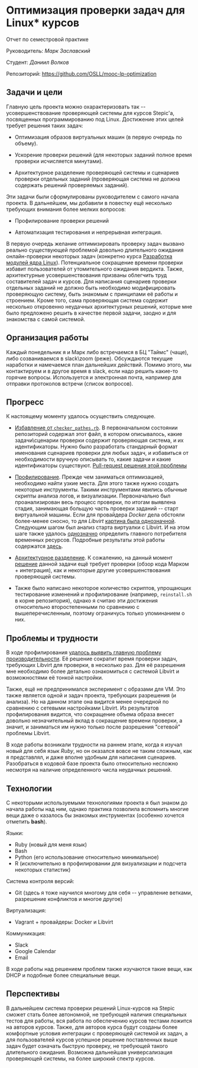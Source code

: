 # Оптимизация проверки задач для Linux* курсов

Отчет по семестровой практике 

Руководитель: *Марк Заславский*

Студент: *Даниил Волков*

Репозиторий: https://github.com/OSLL/mooc-lp-optimization

## Задачи и цели

Главную цель проекта можно охарактеризовать так -- усовершенствование проверяющей системы для курсов Stepic'a, посвященных программированию под Linux. Достижение этих целей требует решения таких задач:

- Оптимизация образов виртуальных машин (в первую очередь по объему).  

- Ускорение проверки решений (для некоторых заданий полное время проверки исчисляется минутами).

- Архитектурное разделение проверяющей системы и сценариев проверки отдельных заданий (проверяющая система не должна содержать решений проверяемых заданий).

Эти задачи были сформулированы руководителем с самого начала проекта. В дальнейшем, мы добавили в повестку ещё несколько требующих внимания более мелких вопросов:

- Профилирование проверки решений

- Автоматизация тестирования и непрерывная интеграция.

В первую очередь желание оптимизировать проверку задач вызвано реально существующей проблемой довольно длительного ожидания онлайн-проверки некоторых задач (конкретно курса [Разработка модулей ядра Linux](https://stepik.org/course/2051/syllabus)). Потенциальное сокращение времени проверки избавит пользователей от утомительного ожидания вердикта. Также, архитектурные усовершенствования призваны облегчить труд составителей задач и курсов. Для написания сценариев проверки отдельных заданий не должно быть необходимо модифицировать проверяющую систему, быть знакомым с принципами её работы и строением. Кроме того, сама проверяющая система содержит несколько откровенно неудачных архитектурных решений, которые мне было предложено решить в качестве первой задачи, заодно и для знакомства с самой системой.

## Организация работы

Каждый понедельник я и Марк либо встречаемся в БЦ "Таймс" (чаще), либо созваниваемся в slack\zoom (реже). Обсуждаются текущие наработки и намечаемся план дальнейших действий. Помимо этого, мы контактируем и в другое время в slack, если надо решить какие-то горячие вопросы. Используется и электронная почта, например для отправки протоколов встречи (список вопросов).

## Прогресс

К настоящему моменту удалось осуществить следующее.

- [Избавление от ```checker_pathes.rb```](https://github.com/OSLL/mooc-lp-optimization/issues/1). В первоначальном состоянии репозиторий содержал этот файл, в котором описывалось, какие задачи\сценарии проверки содержит проверяющая система, и их идентификаторы. Нужно было разработать стандарный формат именования сценариев проверки для любых задач, и избавиться от необходимости вручную описывать то, какие задачи и какие идентификаторы существуют. [Pull-request решения этой проблемы](https://github.com/OSLL/mooc-lp-optimization/pull/6)

- [Профилирование](https://github.com/OSLL/mooc-lp-optimization/issues/3). Прежде чем заниматься оптимизацией, необходимо найти узкие места. Для этого также нужно создать некоторые инструменты. Такими инструментами явились обычные скрипты анализа логов, и визуализации. Первоначально был проанализирован весь процесс проверки, по итогам выявлена стадия, занимающая больщую часть проверки заданий -- старт виртуальной машины. Если для провайдера *Docker* дела обстояли более-менее сносно, то для *Libvirt* [картина была однозначной](https://github.com/OSLL/mooc-lp-optimization/blob/master/statistics/pdfs/libvirt_bar.pdf). Следующим шагом был анализ старта виртуалки c Libvirt. И на этом шаге также удалось [однозначно](https://github.com/OSLL/mooc-lp-optimization/blob/master/statistics/pdfs/vm_start_bar.pdf) определить главного потребителя временных ресурсов. Подробные результаты этой работы содержатся [здесь](https://github.com/OSLL/mooc-lp-optimization/tree/master/statistics).

- [Архитектурное разделение](https://github.com/OSLL/mooc-lp-optimization/issues/2). К сожалению, на данный момент [решение](https://github.com/OSLL/mooc-lp-optimization/pull/16) данной задачи ещё требует проверки (обзор кода Марком + интеграция), как и некоторые другие усовершенствования проверяющей системы.

- Также было написано некоторое количество скриптов, упрощающих тестирование изменений и профилирование (например, ```reinstall.sh``` в корне репозитория), однако я считаю эти достижения относительно второстепенными по сравнению с вышеперечисленным, поэтому ограничусь только упоминанием о них. 

## Проблемы и трудности

В ходе профилирования [удалось выявить главную проблему производительности](https://github.com/OSLL/mooc-lp-optimization/issues/8). Её решение сократит время проверки задач, требующих Libvirt для проверки, в несколько раз. Для её разрешения мне необходимо более детально ознакомиться с системой Libvirt и возможностями её тонкой настройки. 

Также, ещё не предпринимался эксперимент с образами для VM. Это также является одной и задач проекта, требующих разрешения (и анализа). Но на данном этапе она видится менее очередной по сравнению с сетевыми настройками Libvirt. Из результатов профилирования видится, что сокращение объема образа внесет довольно незначительный вклад в сокращение времени проверки, а значит, и заниматься им нужно только после разрешения "сетевой" проблемы Libvirt. 

В ходе работы возникали трудности на раннем этапе, когда я изучал новый для себя язык *Ruby*, но он оказался вовсе не таким сложным, как я представлял, и даже вполне удобным для написания сценариев. Разобраться в кодовой базе проекта было относительно несложно несмотря на наличие определенного числа неудачных решений.

## Технологии

С некоторыми используемыми технологиями проекта я был знаком до начала работы над ним, однако практика позволила вспомнить многие вещи даже о казалось бы знакомых инструментах (особенно хочется отметить **bash**).

Языки:
- Ruby (новый для меня язык)
- Bash
- Python (его использование относительно минимальное)
- R (исключительно в профилировании для визуализации и подсчета некоторых статистик)

Система контроля версий:
- Git (здесь я тоже научился многому для себя -- управление ветками, разрешение конфликтов и многое другое)

Виртуализация:
- Vagrant + провайдеры: Docker и Libvirt

Коммуникация:
- Slack
- Google Calendar
- Email

В ходе работы над решением проблем также изучаются такие вещи, как DHCP и подобные более специальные вещи.

## Перспективы

В дальнейшем система проверки решений Linux-курсов на Stepic сможет стать более автономной, не требующей наличия специальных тестов для работы, вся работа по обеспечению курсов тестами ложится на авторов курсов. Также, для авторов курса будут созданы более комфортные условия интеграции с проверяющей системой их задач, а для пользователей курсов успешное решение поставленных выше задач будет означать быструю проверку, не требующей такого длительного ожидания. Возможна дальнейшая универсализация проверяющей системы, на более широкий спектр курсов.
